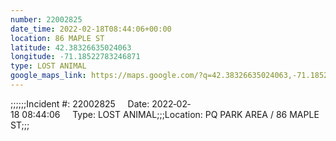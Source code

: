 ```yaml
---
number: 22002825
date_time: 2022-02-18T08:44:06+00:00
location: 86 MAPLE ST
latitude: 42.38326635024063
longitude: -71.18522783246871
type: LOST ANIMAL
google_maps_link: https://maps.google.com/?q=42.38326635024063,-71.18522783246871
---
```


;;;;;;Incident #: 22002825     Date: 2022‐02‐18 08:44:06     Type: LOST ANIMAL;;;Location: PQ PARK AREA / 86 MAPLE ST;;;

